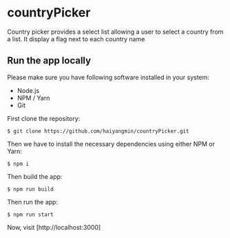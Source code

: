 # countryPicker
Country picker provides a select list allowing a user to select a country from a list. It display a flag next to each country name

## Run the app locally

Please make sure you have following software installed in your system:
* Node.js
* NPM / Yarn
* Git

First clone the repository:
```
$ git clone https://github.com/haiyangmin/countryPicker.git
```

Then we have to install the necessary dependencies using either NPM or Yarn:
```
$ npm i
```

Then build the app:
```
$ npm run build
```
Then run the app:
```
$ npm run start
```

Now, visit [http://localhost:3000]
